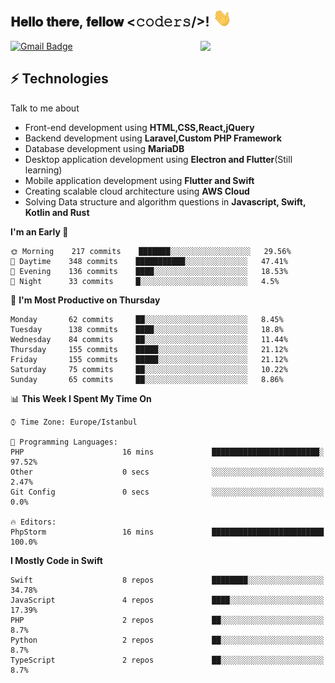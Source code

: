 <h2> 𝐇𝐞𝐥𝐥𝐨 𝐭𝐡𝐞𝐫𝐞, 𝐟𝐞𝐥𝐥𝐨𝐰 <𝚌𝚘𝚍𝚎𝚛𝚜/>! <img src="https://raw.githubusercontent.com/ABSphreak/ABSphreak/master/gifs/Hi.gif" width="30px"></h2>

<img align='right' src='https://user-images.githubusercontent.com/5713670/87202985-820dcb80-c2b6-11ea-9f56-7ec461c497c3.gif' width='200"'>

[![Gmail Badge](https://img.shields.io/badge/-osein.wtr@gmail.com-c14438?style=flat-square&logo=Gmail&logoColor=white&link=mailto:osein.wtr@gmail.com)](mailto:osein.wtr@gmail.com)


## ⚡ Technologies
Talk to me about
- Front-end development using **HTML,CSS,React,jQuery**
- Backend development using **Laravel,Custom PHP Framework**
- Database development using **MariaDB**
- Desktop application development using **Electron and Flutter**(Still learning)
- Mobile application development using **Flutter and Swift**
- Creating scalable cloud architecture using **AWS Cloud**
- Solving Data structure and algorithm questions in **Javascript, Swift, Kotlin and Rust**

<!--## Hello World!! 🤔
- 💬 Ask me about anything an everything.
- 📫 Read my blogs: [Harsh Blog](https://harshblog.xyz)
- 🎯 Portfolio site: [Portfolio](https://harshkumarkhatri.github.io/Portfolio-Site/index.html)
- 🔔 Subscribe:- [Harsh Kumar Khatri](https://www.youtube.com/channel/UCKNtMU9M559bmXxKoT6YeJw)
- ⚡ Fun fact: Internet users blink less than usual.-->

<!--START_SECTION:waka-->
**I'm an Early 🐤** 

```text
🌞 Morning    217 commits    ███████░░░░░░░░░░░░░░░░░░   29.56% 
🌆 Daytime    348 commits    ███████████░░░░░░░░░░░░░░   47.41% 
🌃 Evening    136 commits    ████░░░░░░░░░░░░░░░░░░░░░   18.53% 
🌙 Night      33 commits     █░░░░░░░░░░░░░░░░░░░░░░░░   4.5%

```
📅 **I'm Most Productive on Thursday** 

```text
Monday       62 commits     ██░░░░░░░░░░░░░░░░░░░░░░░   8.45% 
Tuesday      138 commits    ████░░░░░░░░░░░░░░░░░░░░░   18.8% 
Wednesday    84 commits     ██░░░░░░░░░░░░░░░░░░░░░░░   11.44% 
Thursday     155 commits    █████░░░░░░░░░░░░░░░░░░░░   21.12% 
Friday       155 commits    █████░░░░░░░░░░░░░░░░░░░░   21.12% 
Saturday     75 commits     ██░░░░░░░░░░░░░░░░░░░░░░░   10.22% 
Sunday       65 commits     ██░░░░░░░░░░░░░░░░░░░░░░░   8.86%

```


📊 **This Week I Spent My Time On** 

```text
⌚︎ Time Zone: Europe/Istanbul

💬 Programming Languages: 
PHP                      16 mins             ████████████████████████░   97.52% 
Other                    0 secs              ░░░░░░░░░░░░░░░░░░░░░░░░░   2.47% 
Git Config               0 secs              ░░░░░░░░░░░░░░░░░░░░░░░░░   0.0%

🔥 Editors: 
PhpStorm                 16 mins             █████████████████████████   100.0%

```

**I Mostly Code in Swift** 

```text
Swift                    8 repos             ████████░░░░░░░░░░░░░░░░░   34.78% 
JavaScript               4 repos             ████░░░░░░░░░░░░░░░░░░░░░   17.39% 
PHP                      2 repos             ██░░░░░░░░░░░░░░░░░░░░░░░   8.7% 
Python                   2 repos             ██░░░░░░░░░░░░░░░░░░░░░░░   8.7% 
TypeScript               2 repos             ██░░░░░░░░░░░░░░░░░░░░░░░   8.7%

```



<!--END_SECTION:waka-->
